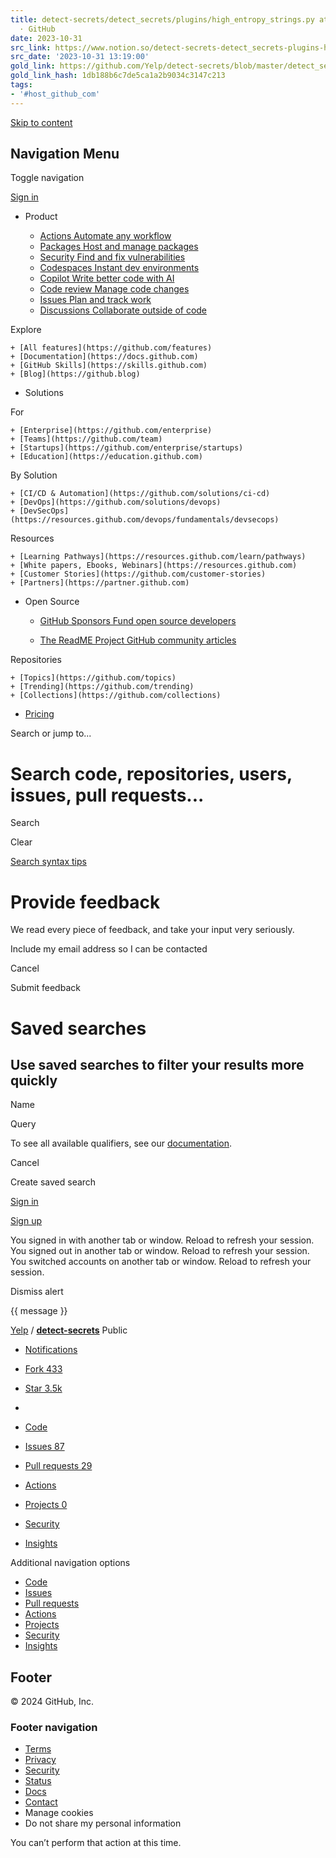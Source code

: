 ```yaml
---
title: detect-secrets/detect_secrets/plugins/high_entropy_strings.py at master · Yelp/detect-secrets
  · GitHub
date: 2023-10-31
src_link: https://www.notion.so/detect-secrets-detect_secrets-plugins-high_entropy_strings-py-at-master-Yelp-detect-secrets-c4fd09a2ecb042fcb650e7a4afc6bd13
src_date: '2023-10-31 13:19:00'
gold_link: https://github.com/Yelp/detect-secrets/blob/master/detect_secrets/plugins/high_entropy_strings.py
gold_link_hash: 1db188b6c7de5ca1a2b9034c3147c213
tags:
- '#host_github_com'
---
```




[Skip to content](#start-of-content)












Navigation Menu
---------------



Toggle navigation





[Sign in](/login?return_to=https%3A%2F%2Fgithub.com%2FYelp%2Fdetect-secrets%2Fblob%2Fmaster%2Fdetect_secrets%2Fplugins%2Fhigh_entropy_strings.py) 


 










* Product
 






	+ [Actions
	 Automate any workflow](https://github.com/features/actions)
	+ [Packages
	 Host and manage packages](https://github.com/features/packages)
	+ [Security
	 Find and fix vulnerabilities](https://github.com/features/security)
	+ [Codespaces
	 Instant dev environments](https://github.com/features/codespaces)
	+ [Copilot
	 Write better code with AI](https://github.com/features/copilot)
	+ [Code review
	 Manage code changes](https://github.com/features/code-review)
	+ [Issues
	 Plan and track work](https://github.com/features/issues)
	+ [Discussions
	 Collaborate outside of code](https://github.com/features/discussions)


Explore

	+ [All features](https://github.com/features)
	+ [Documentation](https://docs.github.com)
	+ [GitHub Skills](https://skills.github.com)
	+ [Blog](https://github.blog)
* Solutions
 





For

	+ [Enterprise](https://github.com/enterprise)
	+ [Teams](https://github.com/team)
	+ [Startups](https://github.com/enterprise/startups)
	+ [Education](https://education.github.com)


By Solution

	+ [CI/CD & Automation](https://github.com/solutions/ci-cd)
	+ [DevOps](https://github.com/solutions/devops)
	+ [DevSecOps](https://resources.github.com/devops/fundamentals/devsecops)


Resources

	+ [Learning Pathways](https://resources.github.com/learn/pathways)
	+ [White papers, Ebooks, Webinars](https://resources.github.com)
	+ [Customer Stories](https://github.com/customer-stories)
	+ [Partners](https://partner.github.com)
* Open Source
 






	+ [GitHub Sponsors
	 Fund open source developers](https://github.com/sponsors)



	+ [The ReadME Project
	 GitHub community articles](https://github.com/readme)


Repositories

	+ [Topics](https://github.com/topics)
	+ [Trending](https://github.com/trending)
	+ [Collections](https://github.com/collections)
* [Pricing](https://github.com/pricing)












Search or jump to...







Search code, repositories, users, issues, pull requests...
==========================================================



 




 Search
 













Clear
 




















































































































































































 



[Search syntax tips](https://docs.github.com/search-github/github-code-search/understanding-github-code-search-syntax) 













Provide feedback
================











 
We read every piece of feedback, and take your input very seriously.




Include my email address so I can be contacted


  Cancel

 Submit feedback









Saved searches
==============


Use saved searches to filter your results more quickly
------------------------------------------------------











 





Name






Query



 To see all available qualifiers, see our [documentation](https://docs.github.com/search-github/github-code-search/understanding-github-code-search-syntax).
 


 





  Cancel

 Create saved search







[Sign in](/login?return_to=https%3A%2F%2Fgithub.com%2FYelp%2Fdetect-secrets%2Fblob%2Fmaster%2Fdetect_secrets%2Fplugins%2Fhigh_entropy_strings.py) 

[Sign up](/signup?ref_cta=Sign+up&ref_loc=header+logged+out&ref_page=%2F%3Cuser-name%3E%2F%3Crepo-name%3E%2Fblob%2Fshow&source=header-repo&source_repo=Yelp%2Fdetect-secrets) 









You signed in with another tab or window. Reload to refresh your session.
You signed out in another tab or window. Reload to refresh your session.
You switched accounts on another tab or window. Reload to refresh your session.
 


Dismiss alert













{{ message }}

















[Yelp](/Yelp) 
/
**[detect-secrets](/Yelp/detect-secrets)**
Public



* [Notifications](/login?return_to=%2FYelp%2Fdetect-secrets)
* [Fork
 433](/login?return_to=%2FYelp%2Fdetect-secrets)
* [Star
 3.5k](/login?return_to=%2FYelp%2Fdetect-secrets)
* 







* [Code](/Yelp/detect-secrets)
* [Issues
87](/Yelp/detect-secrets/issues)
* [Pull requests
29](/Yelp/detect-secrets/pulls)
* [Actions](/Yelp/detect-secrets/actions)
* [Projects
0](/Yelp/detect-secrets/projects)
* [Security](/Yelp/detect-secrets/security)
* [Insights](/Yelp/detect-secrets/pulse)


 

 


Additional navigation options


 

* [Code](/Yelp/detect-secrets)
* [Issues](/Yelp/detect-secrets/issues)
* [Pull requests](/Yelp/detect-secrets/pulls)
* [Actions](/Yelp/detect-secrets/actions)
* [Projects](/Yelp/detect-secrets/projects)
* [Security](/Yelp/detect-secrets/security)
* [Insights](/Yelp/detect-secrets/pulse)




 















Footer
------






 © 2024 GitHub, Inc.
 


### Footer navigation


* [Terms](https://docs.github.com/site-policy/github-terms/github-terms-of-service)
* [Privacy](https://docs.github.com/site-policy/privacy-policies/github-privacy-statement)
* [Security](https://github.com/security)
* [Status](https://www.githubstatus.com/)
* [Docs](https://docs.github.com/)
* [Contact](https://support.github.com?tags=dotcom-footer)
* Manage cookies
* Do not share my personal information















 You can’t perform that action at this time.